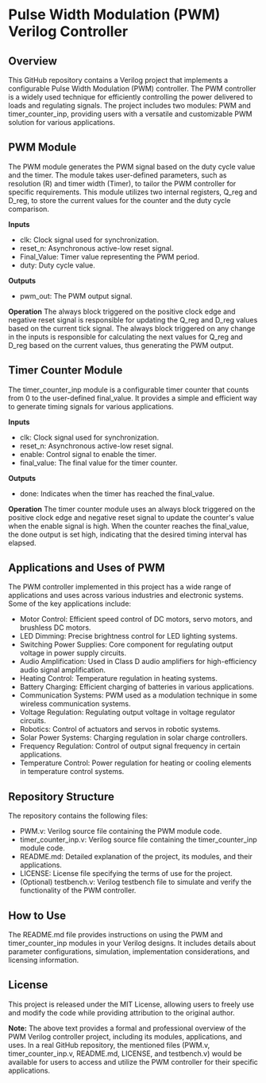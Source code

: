# Pulse Width Modulation (PWM) Verilog Controller

## Overview
This GitHub repository contains a Verilog project that implements a configurable Pulse Width Modulation (PWM) controller. The PWM controller is a widely used technique for efficiently controlling the power delivered to loads and regulating signals. The project includes two modules: PWM and timer_counter_inp, providing users with a versatile and customizable PWM solution for various applications.

## PWM Module
The PWM module generates the PWM signal based on the duty cycle value and the timer. The module takes user-defined parameters, such as resolution (R) and timer width (Timer), to tailor the PWM controller for specific requirements. This module utilizes two internal registers, Q_reg and D_reg, to store the current values for the counter and the duty cycle comparison.

**Inputs**
- clk: Clock signal used for synchronization.
- reset_n: Asynchronous active-low reset signal.
- Final_Value: Timer value representing the PWM period.
- duty: Duty cycle value.

**Outputs**
- pwm_out: The PWM output signal.

**Operation**
The always block triggered on the positive clock edge and negative reset signal is responsible for updating the Q_reg and D_reg values based on the current tick signal.
The always block triggered on any change in the inputs is responsible for calculating the next values for Q_reg and D_reg based on the current values, thus generating the PWM output.

## Timer Counter Module
The timer_counter_inp module is a configurable timer counter that counts from 0 to the user-defined final_value. It provides a simple and efficient way to generate timing signals for various applications.

**Inputs**
- clk: Clock signal used for synchronization.
- reset_n: Asynchronous active-low reset signal.
- enable: Control signal to enable the timer.
- final_value: The final value for the timer counter.

**Outputs**
- done: Indicates when the timer has reached the final_value.

**Operation**
The timer counter module uses an always block triggered on the positive clock edge and negative reset signal to update the counter's value when the enable signal is high. When the counter reaches the final_value, the done output is set high, indicating that the desired timing interval has elapsed.

## Applications and Uses of PWM
The PWM controller implemented in this project has a wide range of applications and uses across various industries and electronic systems. Some of the key applications include:

- Motor Control: Efficient speed control of DC motors, servo motors, and brushless DC motors.
- LED Dimming: Precise brightness control for LED lighting systems.
- Switching Power Supplies: Core component for regulating output voltage in power supply circuits.
- Audio Amplification: Used in Class D audio amplifiers for high-efficiency audio signal amplification.
- Heating Control: Temperature regulation in heating systems.
- Battery Charging: Efficient charging of batteries in various applications.
- Communication Systems: PWM used as a modulation technique in some wireless communication systems.
- Voltage Regulation: Regulating output voltage in voltage regulator circuits.
- Robotics: Control of actuators and servos in robotic systems.
- Solar Power Systems: Charging regulation in solar charge controllers.
- Frequency Regulation: Control of output signal frequency in certain applications.
- Temperature Control: Power regulation for heating or cooling elements in temperature control systems.

## Repository Structure
The repository contains the following files:

- PWM.v: Verilog source file containing the PWM module code.
- timer_counter_inp.v: Verilog source file containing the timer_counter_inp module code.
- README.md: Detailed explanation of the project, its modules, and their applications.
- LICENSE: License file specifying the terms of use for the project.
- (Optional) testbench.v: Verilog testbench file to simulate and verify the functionality of the PWM controller.

## How to Use
The README.md file provides instructions on using the PWM and timer_counter_inp modules in your Verilog designs. It includes details about parameter configurations, simulation, implementation considerations, and licensing information.

## License
This project is released under the MIT License, allowing users to freely use and modify the code while providing attribution to the original author.

**Note:** The above text provides a formal and professional overview of the PWM Verilog controller project, including its modules, applications, and uses. In a real GitHub repository, the mentioned files (PWM.v, timer_counter_inp.v, README.md, LICENSE, and testbench.v) would be available for users to access and utilize the PWM controller for their specific applications.

